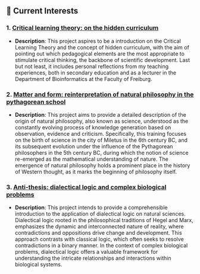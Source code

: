 ## 🌱 Current Interests

### 1. **[Critical learning theory: on the hidden curriculum](https://github.com/gallardoalba/hidden_curriculum)**
   - **Description**: This project aspires to be a introduction on the Critical Learning Theory and the concept of hidden curriculum, with the aim of pointing out which pedagogical elements are the most appropriate to stimulate critical thinking, the backbone of scientific development. Last but not least, it includes personal reflections from my teaching experiences, both in secondary education and as a lecturer in the Department of Bioinformatics at the Faculty of Freiburg.

### 2. **[Matter and form: reinterpretation of natural philosophy in the pythagorean school](https://github.com/gallardoalba/natural_philosophy)**
   - **Description**: This project aims to provide a detailed description of the origin of natural philosophy, also known as science, understood as the constantly evolving process of knowledge generation based on observation, evidence and criticism. Specifically, this training focuses on the birth of science in the city of Miletus in the 6th century BC, and its subsequent evolution under the influence of the Pythagorean philosophers in the 5th century BC, during which the notion of science re-emerged as the mathematical understanding of nature. The emergence of natural philosophy holds a prominent place in the history of Western thought, as it marks the beginning of philosophy itself. 

### 3. **[Anti-thesis: dialectical logic and complex biological problems](https://github.com/gallardoalba/anti-thesis)**
   - **Description**: This project intends to provide a comprehensible introduction to the application of dialectical logic on natural sciences. Dialectical logic rooted in the philosophical traditions of Hegel and Marx, emphasizes the dynamic and interconnected nature of reality, where contradictions and oppositions drive change and development. This approach contrasts with classical logic, which often seeks to resolve contradictions in a binary manner. In the context of complex biological problems, dialectical logic offers a valuable framework for understanding the intricate relationships and interactions within biological systems.
